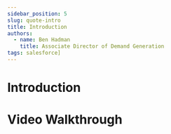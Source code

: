 ```yaml
---
sidebar_position: 5
slug: quote-intro
title: Introduction
authors:
  - name: Ben Hadman
    title: Associate Director of Demand Generation
tags: salesforce]
---
```


# Introduction

# Video Walkthrough